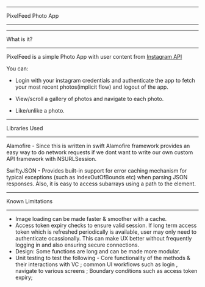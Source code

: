 ________________________
PixelFeed Photo App
________________________

___________
What is it?
___________

PixelFeed is a simple Photo App with user content from [Instagram API](https://www.instagram.com/developer/)

You can: 

* Login with your instagram credentials and authenticate the app to fetch your most recent photos(implicit flow) and 
logout of the app.

* View/scroll a gallery of photos and navigate to each photo. 

* Like/unlike a photo.

______________
Libraries Used
______________

Alamofire - Since this is written in swift Alamofire framework provides an easy way to do network requests if we dont want to write our own custom API framework with NSURLSession. 

SwiftyJSON - Provides built-in support for error caching mechanism for typical exceptions (such as IndexOutOfBounds etc) when parsing JSON responses.
Also, it is easy to access subarrays using a path to the element. 

_________________
Known Limitations
_________________

* Image loading can be made faster & smoother with a cache.
* Access token expiry checks to ensure valid session. If long term access token which is refreshed periodically is available, user may only need to authenticate ocassionally. This can make UX better without frequently logging in and also ensuring secure connections.
* Design: Some functions are long and can be made more modular.
* Unit testing to test the following - Core functionality of the methods & their interactions with VC ; common UI workflows such as login , navigate to various screens ; Boundary conditions such as access token expiry;

